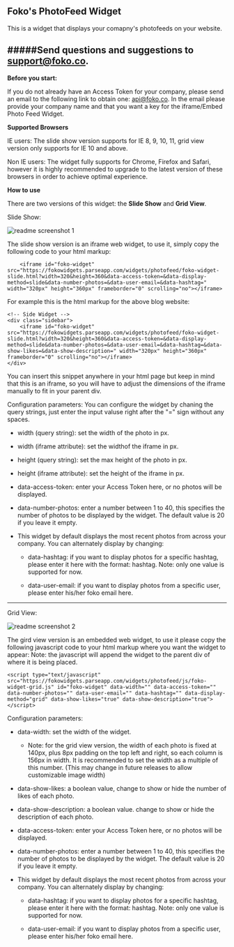 Foko's PhotoFeed Widget
-------------------------------

This is a widget that displays your comapny's photofeeds on your website.

#####Send questions and suggestions to <a href="mailto:support@foko.co" target="_top">support@foko.co.</a>
-------------------------------

**Before you start:** 
<p>
If you do not already have an Access Token for your company, please send an email to the following link to obtain one:
<a href="mailto:api@foko.co?Subject=Request%20Access%20Token" target="_top">
api@foko.co</a>. In the email please provide your company name and that you want a key for the iframe/Embed Photo Feed Widget.
</p>

**Supported Browsers**

IE users: The slide show version supports for IE 8, 9, 10, 11, grid view version only supports for IE 10 and above.

Non IE users: The widget fully supports for Chrome, Firefox and Safari, however it is highly recommended to upgrade to the latest version of these browsers in order to achieve optimal experience.

**How to use**

There are two versions of this widget: the **Slide Show** and **Grid View**.

Slide Show:

![readme screenshot 1](https://files.foko.co/Foko%20PhotoFeed%20Wordpress%20Widget/Readme%20Pictures/foko-general-widget-readme-1.png)

The slide show version is an iframe web widget, to use it, simply copy the following code to your html markup:

        <iframe id="foko-widget" src="https://fokowidgets.parseapp.com/widgets/photofeed/foko-widget-slide.html?width=320&height=360&data-access-token=&data-display-method=slide&data-number-photos=&data-user-email=&data-hashtag=" width="320px" height="360px" frameborder="0" scrolling="no"></iframe>
 
For example this is the html markup for the above blog website:

	<!-- Side Widget -->
	<div class="sidebar">
	    <iframe id="foko-widget" src="https://fokowidgets.parseapp.com/widgets/photofeed/foko-widget-slide.html?width=320&height=360&data-access-token=&data-display-method=slide&data-number-photos=&data-user-email=&data-hashtag=&data-show-likes=&data-show-description=" width="320px" height="360px" frameborder="0" scrolling="no"></iframe>
	</div>

You can insert this snippet anywhere in your html page but keep in mind that this is an iframe, so you will have to adjust the dimensions of the iframe manually to fit in your parent div.

Configuration parameters:
You can configure the widget by chaning the query strings, just enter the input valuse right after the "=" sign without any spaces.

- width (query string): set the width of the photo in px.

- width (iframe attribute): set the widthof the iframe in px.

- height (query string): set the max height of the photo in px.

- height (iframe attribute): set the height of the iframe in px.

- data-access-token: enter your Access Token here, or no photos will be displayed.

- data-number-photos: enter a number between 1 to 40, this specifies the number of photos to be displayed by the widget. The default value is 20 if you leave it empty.

- This widget by default displays the most recent photos from across your company. You can alternately display by changing:
  
   - data-hashtag: if you want to display photos for a specific hashtag, please enter it here with the format: hashtag. Note: only one value is supported for now.

   - data-user-email: if you want to display photos from a specific user, please enter his/her foko email here.

-------------------------------

Grid View:

![readme screenshot 2](https://files.foko.co/Foko%20PhotoFeed%20Wordpress%20Widget/Readme%20Pictures/foko-general-widget-readme-2.png)

The gird view version is an embedded web widget, to use it please copy the following javascript code to your html markup where you want the widget to appear:
Note: the javascript will append the widget to the parent div of where it is being placed.

	<script type="text/javascript" src="https://fokowidgets.parseapp.com/widgets/photofeed/js/foko-widget-grid.js" id="foko-widget" data-width="" data-access-token="" data-number-photos="" data-user-email="" data-hashtag="" data-display-method="grid" data-show-likes="true" data-show-description="true"></script>

Configuration parameters:

- data-width: set the width of the widget.
	- Note: for the grid view version, the width of each photo is fixed at 140px, plus 8px padding on the top left and right, so each column is 156px in width. It is recommended  to set the width as a multiple of this number. (This may change in future releases to allow customizable image width)

- data-show-likes: a boolean value, change to show or hide the number of likes of each photo.

- data-show-description: a boolean value. change to show or hide the description of each photo.

- data-access-token: enter your Access Token here, or no photos will be displayed.

- data-number-photos: enter a number between 1 to 40, this specifies the number of photos to be displayed by the widget. The default value is 20 if you leave it empty.

- This widget by default displays the most recent photos from across your company. You can alternately display by changing:
  
   - data-hashtag: if you want to display photos for a specific hashtag, please enter it here with the format: hashtag. Note: only one value is supported for now.

   - data-user-email: if you want to display photos from a specific user, please enter his/her foko email here.

